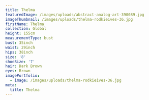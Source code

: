 ```yaml
---
title: Thelma
featuredImage: /images/uploads/abstract-analog-art-390089.jpg
imageThumbnail: /images/uploads/thelma-rodkieives-36.jpg
firstName: Thelma
collection: Global
height: 155cm
measurementType: bust
bust: 35inch
waist: 29inch
hips: 38inch
size: '8'
shoeSize: '7'
hair: Dark Brown
eyes: Brown
imagePortfolio:
  - image: /images/uploads/thelma-rodkieives-36.jpg
meta:
  title: Thelma
---
```


